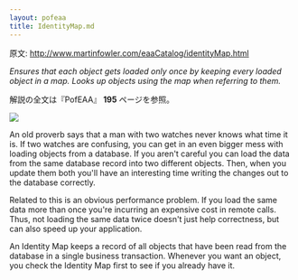 ```yaml
---
layout: pofeaa
title: IdentityMap.md
---
```


原文: http://www.martinfowler.com/eaaCatalog/identityMap.html

*Ensures that each object gets loaded only once by keeping every loaded object in a map. Looks up objects using the map when referring to them.*

解説の全文は『PofEAA』 **195** ページを参照。

![](http://www.martinfowler.com/eaaCatalog/idMapperSketch.gif)

An old proverb says that a man with two watches never knows what time it is. If two watches are confusing, you can get in an even bigger mess with loading objects from a database. If you aren't careful you can load the data from the same database record into two different objects. Then, when you update them both you'll have an interesting time writing the changes out to the database correctly.

Related to this is an obvious performance problem. If you load the same data more than once you're incurring an expensive cost in remote calls. Thus, not loading the same data twice doesn't just help correctness, but can also speed up your application.

An Identity Map keeps a record of all objects that have been read from the database in a single business transaction. Whenever you want an object, you check the Identity Map first to see if you already have it.
